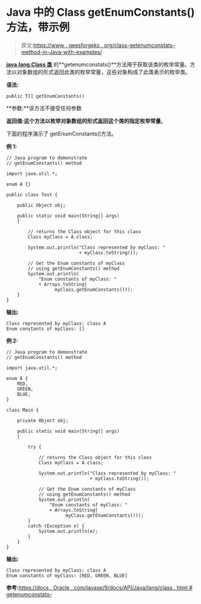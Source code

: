 # Java 中的 Class getEnumConstants()方法，带示例

> 原文:[https://www . geesforgeks . org/class-getenumconstats-method-in-Java-with-examples/](https://www.geeksforgeeks.org/class-getenumconstants-method-in-java-with-examples/)

**[java.lang.Class 类](https://www.geeksforgeeks.org/java-lang-class-class-java-set-1/)** 的**getenumconstats()**方法用于获取该类的枚举常量。方法以对象数组的形式返回此类的枚举常量，这些对象构成了此类表示的枚举类。

**语法:**

```
public T[] getEnumConstants()

```

**参数:**该方法不接受任何参数

**返回值:**这个方法以枚举对象数组的形式返回这个类的指定**枚举常量**。

下面的程序演示了 getEnumConstants()方法。

**例 1:**

```
// Java program to demonstrate
// getEnumConstants() method

import java.util.*;

enum A {}

public class Test {

    public Object obj;

    public static void main(String[] args)
    {

        // returns the Class object for this class
        Class myClass = A.class;

        System.out.println("Class represented by myClass: "
                           + myClass.toString());

        // Get the Enum constants of myClass
        // using getEnumConstants() method
        System.out.println(
            "Enum constants of myClass: "
            + Arrays.toString(
                  myClass.getEnumConstants()));
    }
}
```

**输出:**

```
Class represented by myClass: class A
Enum constants of myClass: []

```

**例 2:**

```
// Java program to demonstrate
// getEnumConstants() method

import java.util.*;

enum A {
    RED,
    GREEN,
    BLUE;
}

class Main {

    private Object obj;

    public static void main(String[] args)
    {

        try {

            // returns the Class object for this class
            Class myClass = A.class;

            System.out.println("Class represented by myClass: "
                               + myClass.toString());

            // Get the Enum constants of myClass
            // using getEnumConstants() method
            System.out.println(
                "Enum constants of myClass: "
                + Arrays.toString(
                      myClass.getEnumConstants()));
        }
        catch (Exception e) {
            System.out.println(e);
        }
    }
}
```

**输出:**

```
Class represented by myClass: class A
Enum constants of myClass: [RED, GREEN, BLUE]

```

**参考:**[https://docs . Oracle . com/javase/9/docs/API/Java/lang/class . html # getenumconstats–](https://docs.oracle.com/javase/9/docs/api/java/lang/Class.html#getEnumConstants--)
